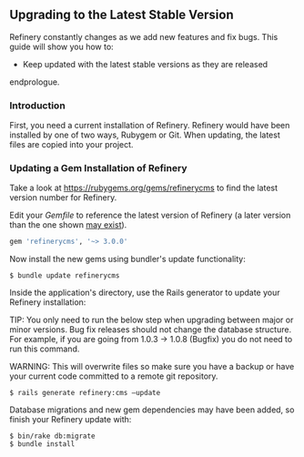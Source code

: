 Upgrading to the Latest Stable Version
--------------------------------------

Refinery constantly changes as we add new features and fix bugs. This
guide will show you how to:

-   Keep updated with the latest stable versions as they are released

endprologue.

### Introduction

First, you need a current installation of Refinery. Refinery would have
been installed by one of two ways, Rubygem or Git. When updating, the
latest files are copied into your project.

### Updating a Gem Installation of Refinery

Take a look at <https://rubygems.org/gems/refinerycms> to find the
latest version number for Refinery.

Edit your *Gemfile* to reference the latest version of Refinery (a later
version than the one shown [may
exist](https://rubygems.org/gems/refinerycms/versions)).

```ruby
gem 'refinerycms', '~> 3.0.0'
```

Now install the new gems using bundler's update functionality:

```shell
$ bundle update refinerycms
```

Inside the application's directory, use the Rails generator to update
your Refinery installation:

TIP: You only need to run the below step when upgrading between major or
minor versions. Bug fix releases should not change the database
structure. For example, if you are going from 1.0.3 -&gt; 1.0.8 (Bugfix)
you do not need to run this command.

WARNING: This will overwrite files so make sure you have a backup or
have your current code committed to a remote git repository.

```shell
$ rails generate refinery:cms —update
```

Database migrations and new gem dependencies may have been added, so
finish your Refinery update with:

```shell
$ bin/rake db:migrate
$ bundle install
```
